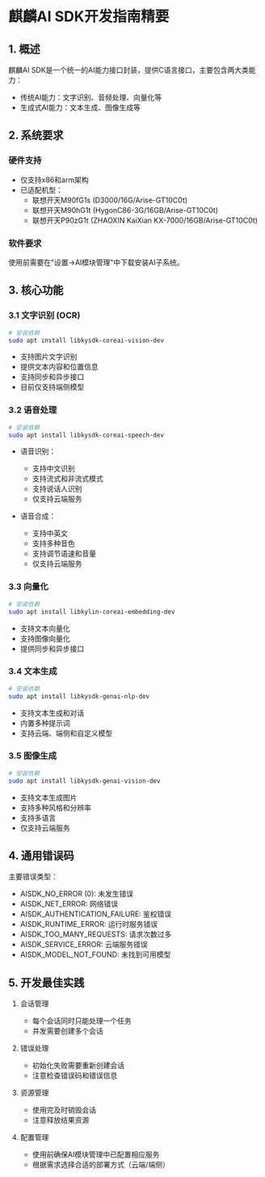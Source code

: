 # 麒麟AI SDK开发指南精要

## 1. 概述

麒麟AI SDK是一个统一的AI能力接口封装，提供C语言接口，主要包含两大类能力：

- 传统AI能力：文字识别、音频处理、向量化等
- 生成式AI能力：文本生成、图像生成等

## 2. 系统要求

### 硬件支持
- 仅支持x86和arm架构
- 已适配机型：
  - 联想开天M90fG1s (D3000/16G/Arise-GT10C0t)
  - 联想开天M90hG1t (HygonC86-3G/16GB/Arise-GT10C0t)
  - 联想开天P90zG1t (ZHAOXIN KaiXian KX-7000/16GB/Arise-GT10C0t)

### 软件要求
使用前需要在"设置->AI模块管理"中下载安装AI子系统。

## 3. 核心功能

### 3.1 文字识别 (OCR)
```bash
# 安装依赖
sudo apt install libkysdk-coreai-vision-dev
```
- 支持图片文字识别
- 提供文本内容和位置信息
- 支持同步和异步接口
- 目前仅支持端侧模型

### 3.2 语音处理
```bash
# 安装依赖
sudo apt install libkysdk-coreai-speech-dev
```
- 语音识别：
  - 支持中文识别
  - 支持流式和非流式模式
  - 支持说话人识别
  - 仅支持云端服务

- 语音合成：
  - 支持中英文
  - 支持多种音色
  - 支持调节语速和音量
  - 仅支持云端服务

### 3.3 向量化
```bash
# 安装依赖
sudo apt install libkylin-coreai-embedding-dev
```
- 支持文本向量化
- 支持图像向量化
- 提供同步和异步接口

### 3.4 文本生成
```bash
# 安装依赖
sudo apt install libkysdk-genai-nlp-dev
```
- 支持文本生成和对话
- 内置多种提示词
- 支持云端、端侧和自定义模型

### 3.5 图像生成
```bash
# 安装依赖
sudo apt install libkysdk-genai-vision-dev
```
- 支持文本生成图片
- 支持多种风格和分辨率
- 支持多语言
- 仅支持云端服务

## 4. 通用错误码

主要错误类型：
- AISDK_NO_ERROR (0): 未发生错误
- AISDK_NET_ERROR: 网络错误
- AISDK_AUTHENTICATION_FAILURE: 鉴权错误
- AISDK_RUNTIME_ERROR: 运行时服务错误
- AISDK_TOO_MANY_REQUESTS: 请求次数过多
- AISDK_SERVICE_ERROR: 云端服务错误
- AISDK_MODEL_NOT_FOUND: 未找到可用模型

## 5. 开发最佳实践

1. 会话管理
   - 每个会话同时只能处理一个任务
   - 并发需要创建多个会话

2. 错误处理
   - 初始化失败需要重新创建会话
   - 注意检查错误码和错误信息

3. 资源管理
   - 使用完及时销毁会话
   - 注意释放结果资源

4. 配置管理
   - 使用前确保AI模块管理中已配置相应服务
   - 根据需求选择合适的部署方式（云端/端侧） 